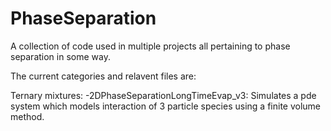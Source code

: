 # PhaseSeparation
A collection of code used in multiple projects all pertaining to phase separation in some way.

The current categories and relavent files are:

Ternary mixtures:
    -2DPhaseSeparationLongTimeEvap_v3: Simulates a pde system which models interaction of 3 particle species using a finite volume method. 
